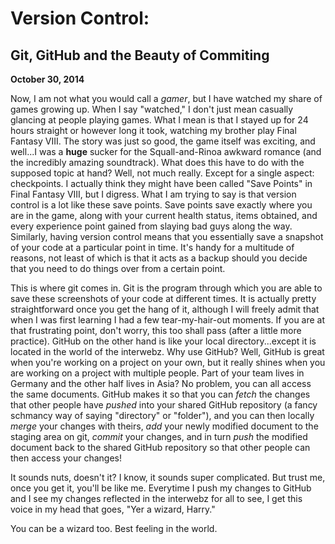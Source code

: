 # Version Control:

## Git, GitHub and the Beauty of Commiting

**October 30, 2014**

Now, I am not what you would call a *gamer*, but I have watched my share of games growing up. When I say "watched," I don't just mean casually glancing at people playing games. What I mean is that I stayed up for 24 hours straight or however long it took, watching my brother play Final Fantasy VIII. The story was just so good, the game itself was exciting, and well...I was a **huge** sucker for the Squall-and-Rinoa awkward romance (and the incredibly amazing soundtrack). What does this have to do with the supposed topic at hand? Well, not much really. Except for a single aspect: checkpoints. I actually think they might have been called "Save Points" in Final Fantasy VIII, but I digress. What I am trying to say is that version control is a lot like these save points. Save points save exactly where you are in the game, along with your current health status, items obtained, and every experience point gained from slaying bad guys along the way. Similarly, having version control means that you essentially save a snapshot of your code at a particular point in time. It's handy for a multitude of reasons, not least of which is that it acts as a backup should you decide that you need to do things over from a certain point.

This is where git comes in. Git is the program through which you are able to save these screenshots of your code at different times. It is actually pretty straightforward once you get the hang of it, although I will freely admit that when I was first learning I had a few tear-my-hair-out moments. If you are at that frustrating point, don't worry, this too shall pass (after a little more practice). GitHub on the other hand is like your local directory...except it is located in the world of the interwebz. Why use GitHub? Well, GitHub is great when you're working on a project on your own, but it really shines when you are working on a project with multiple people. Part of your team lives in Germany and the other half lives in Asia? No problem, you can all access the same documents. GitHub makes it so that you can *fetch* the changes that other people have *pushed* into your shared GitHub repository (a fancy schmancy way of saying "directory" or "folder"), and you can then locally *merge* your changes with theirs, *add* your newly modified document to the staging area on git, *commit* your changes, and in turn *push* the modified document back to the shared GitHub repository so that other people can then access your changes!

It sounds nuts, doesn't it? I know, it sounds super complicated. But trust me, once you get it, you'll be like me. Everytime I push my changes to GitHub and I see my changes reflected in the interwebz for all to see, I get this voice in my head that goes, "Yer a wizard, Harry."

You can be a wizard too. Best feeling in the world.